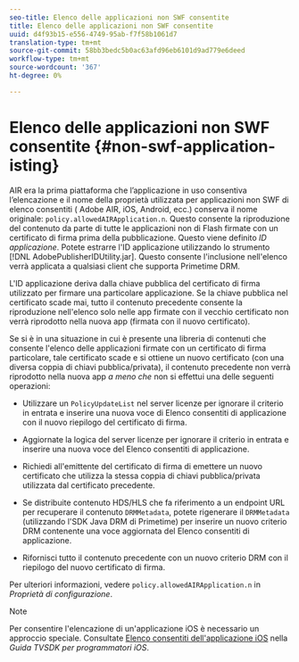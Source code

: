 ```yaml
---
seo-title: Elenco delle applicazioni non SWF consentite
title: Elenco delle applicazioni non SWF consentite
uuid: d4f93b15-e556-4749-95ab-f7f58b1061d7
translation-type: tm+mt
source-git-commit: 58bb3bedc5b0ac63afd96eb6101d9ad779e6deed
workflow-type: tm+mt
source-wordcount: '367'
ht-degree: 0%

---
```



# Elenco delle applicazioni non SWF consentite {#non-swf-application-isting}

AIR era la prima piattaforma che l’applicazione in uso consentiva l’elencazione e il nome della proprietà utilizzata per  applicazioni non SWF di elenco consentiti ( Adobe AIR, iOS, Android, ecc.) conserva il nome originale: `policy.allowedAIRApplication.n`. Questo consente la riproduzione del contenuto da parte di tutte le applicazioni non di Flash firmate con un certificato di firma prima della pubblicazione. Questo viene definito *ID applicazione*. Potete estrarre l&#39;ID applicazione utilizzando lo strumento [!DNL AdobePublisherIDUtility.jar]. Questo consente l&#39;inclusione nell&#39;elenco verrà applicata a qualsiasi client che supporta Primetime DRM.

L&#39;ID applicazione deriva dalla chiave pubblica del certificato di firma utilizzato per firmare una particolare applicazione. Se la chiave pubblica nel certificato scade mai, tutto il contenuto precedente consente la riproduzione nell&#39;elenco solo nelle app firmate con il vecchio certificato non verrà riprodotto nella nuova app (firmata con il nuovo certificato).

Se si è in una situazione in cui è presente una libreria di contenuti che consente l&#39;elenco delle applicazioni firmate con un certificato di firma particolare, tale certificato scade e si ottiene un nuovo certificato (con una diversa coppia di chiavi pubblica/privata), il contenuto precedente non verrà riprodotto nella nuova app *a meno che* non si effettui una delle seguenti operazioni:

* Utilizzare un `PolicyUpdateList` nel server licenze per ignorare il criterio in entrata e inserire una nuova voce di Elenco consentiti di applicazione  con il nuovo riepilogo del certificato di firma.
* Aggiornate la logica del server licenze per ignorare il criterio in entrata e inserire una nuova voce del Elenco consentiti di  applicazione.
* Richiedi all&#39;emittente del certificato di firma di emettere un nuovo certificato che utilizza la stessa coppia di chiavi pubblica/privata utilizzata dal certificato precedente.
* Se distribuite contenuto HDS/HLS che fa riferimento a un endpoint URL per recuperare il contenuto `DRMMetadata`, potete rigenerare il `DRMMetadata` (utilizzando l&#39;SDK Java DRM di Primetime) per inserire un nuovo criterio DRM contenente una voce aggiornata del Elenco consentiti di  applicazione.

* Rifornisci tutto il contenuto precedente con un nuovo criterio DRM con il riepilogo del nuovo certificato di firma.

Per ulteriori informazioni, vedere `policy.allowedAIRApplication.n` in *Proprietà di configurazione*.

>[!NOTE]
>
>Per consentire l&#39;elencazione di un&#39;applicazione iOS è necessario un approccio speciale. Consultate [ Elenco consentiti dell&#39;applicazione iOS](../../../../../programming/tvsdk-3x-ios-prog/ios-3x-drm-content-security/ios-3x-allowlist-your-ios-application.md) nella *Guida TVSDK per programmatori iOS*.
